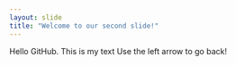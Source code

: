 ```yaml
---
layout: slide
title: "Welcome to our second slide!"
---
```

Hello GitHub. This is my text
Use the left arrow to go back!
